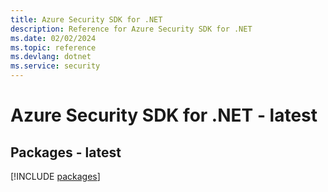 ```yaml
---
title: Azure Security SDK for .NET
description: Reference for Azure Security SDK for .NET
ms.date: 02/02/2024
ms.topic: reference
ms.devlang: dotnet
ms.service: security
---
```

# Azure Security SDK for .NET - latest
## Packages - latest
[!INCLUDE [packages](security-index.md)]